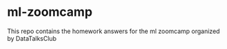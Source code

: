 # ml-zoomcamp
This repo contains the homework answers for the ml zoomcamp organized by DataTalksClub
